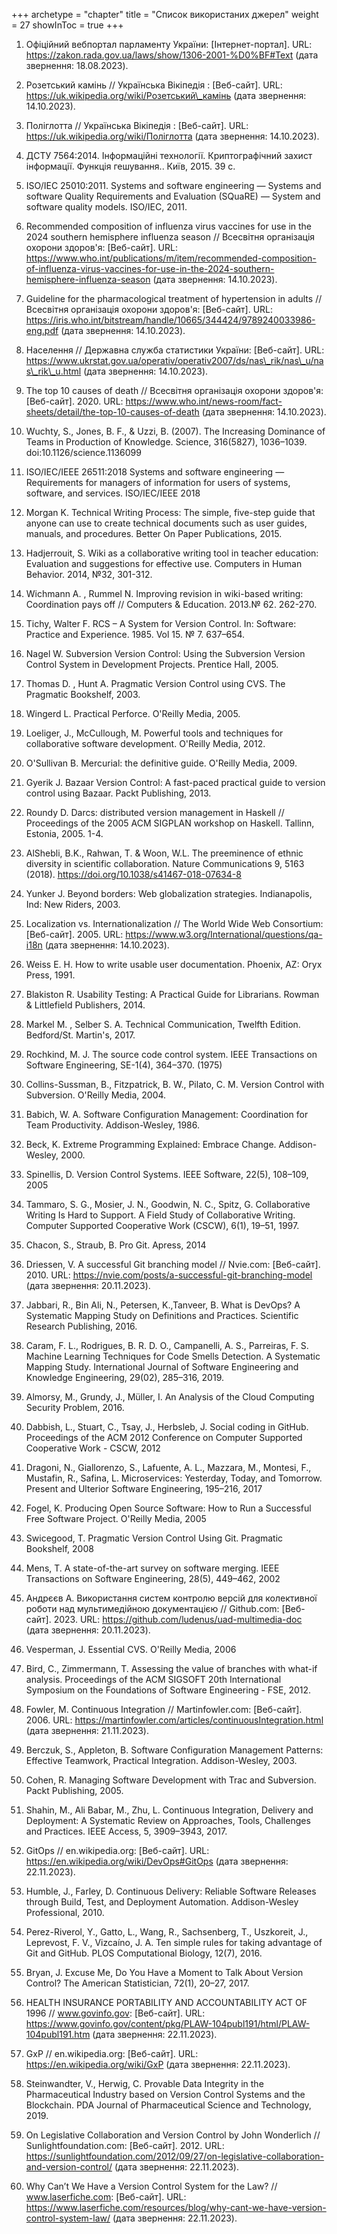 +++
archetype = "chapter"
title = "Список використаних джерел"
weight = 27
showInToc = true
+++

1.  Офіційний вебпортал парламенту України: \[Інтернет-портал\]. URL:
    https://zakon.rada.gov.ua/laws/show/1306-2001-%D0%BF#Text (дата
    звернення: 18.08.2023).

2.  Розетський камінь // Українська Вікіпедія : \[Веб-сайт\]. URL:
    https://uk.wikipedia.org/wiki/Розетський\_камінь (дата звернення:
    14.10.2023).

3.  Поліглотта // Українська Вікіпедія : \[Веб-сайт\]. URL:
    https://uk.wikipedia.org/wiki/Поліглотта (дата звернення:
    14.10.2023).

4.  ДСТУ 7564:2014. Інформаційні технології. Криптографічний захист
    інформації. Функція гешування.. Київ, 2015. 39 с.

5.  ISO/IEC 25010:2011. Systems and software engineering — Systems and
    software Quality Requirements and Evaluation (SQuaRE) — System and
    software quality models. ISO/IEC, 2011.

6.  Recommended composition of influenza virus vaccines for use in the
    2024 southern hemisphere influenza season // Всесвітня організація
    охорони здоров'я: \[Веб-сайт\]. URL:
    https://www.who.int/publications/m/item/recommended-composition-of-influenza-virus-vaccines-for-use-in-the-2024-southern-hemisphere-influenza-season
    (дата звернення: 14.10.2023).

7.  Guideline for the pharmacological treatment of hypertension in
    adults // Всесвітня організація охорони здоров'я: \[Веб-сайт\]. URL:
    https://iris.who.int/bitstream/handle/10665/344424/9789240033986-eng.pdf
    (дата звернення: 14.10.2023).

8.  Населення // Державна служба статистики України: \[Веб-сайт\]. URL:
    https://www.ukrstat.gov.ua/operativ/operativ2007/ds/nas\_rik/nas\_u/nas\_rik\_u.html
    (дата звернення: 14.10.2023).

9.  The top 10 causes of death // Всесвітня організація охорони
    здоров'я: \[Веб-сайт\]. 2020. URL:
    https://www.who.int/news-room/fact-sheets/detail/the-top-10-causes-of-death
    (дата звернення: 14.10.2023).

10. Wuchty, S., Jones, B. F., & Uzzi, B. (2007). The Increasing
    Dominance of Teams in Production of Knowledge. Science, 316(5827),
    1036–1039. doi:10.1126/science.1136099

11. ISO/IEC/IEEE 26511:2018 Systems and software engineering —
    Requirements for managers of information for users of systems,
    software, and services. ISO/IEC/IEEE 2018

12. Morgan K. Technical Writing Process: The simple, five-step guide
    that anyone can use to create technical documents such as user
    guides, manuals, and procedures. Better On Paper Publications, 2015.

13. Hadjerrouit, S. Wiki as a collaborative writing tool in teacher
    education: Evaluation and suggestions for effective use. Computers
    in Human Behavior. 2014, №32, 301-312.

14. Wichmann A. , Rummel N. Improving revision in wiki-based writing:
    Coordination pays off // Computers & Education. 2013.№ 62. 262-270.

15. Tichy, Walter F. RCS – A System for Version Control. In: Software:
    Practice and Experience. 1985. Vol 15. № 7. 637–654.

16. Nagel W. Subversion Version Control: Using the Subversion Version
    Control System in Development Projects. Prentice Hall, 2005.

17. Thomas D. , Hunt A. Pragmatic Version Control using CVS. The
    Pragmatic Bookshelf, 2003.

18. Wingerd L. Practical Perforce. O'Reilly Media, 2005.

19. Loeliger, J., McCullough, M. Powerful tools and techniques for
    collaborative software development. O'Reilly Media, 2012.

20. O'Sullivan B. Mercurial: the definitive guide. O'Reilly Media, 2009.

21. Gyerik J. Bazaar Version Control: A fast-paced practical guide to
    version control using Bazaar. Packt Publishing, 2013.

22. Roundy D. Darcs: distributed version management in Haskell //
    Proceedings of the 2005 ACM SIGPLAN workshop on Haskell. Tallinn,
    Estonia, 2005. 1-4.

23. AlShebli, B.K., Rahwan, T. & Woon, W.L. The preeminence of ethnic
    diversity in scientific collaboration. Nature Communications 9, 5163
    (2018).
    [<u>https://doi.org/10.1038/s41467-018-07634-8</u>](https://doi.org/10.1038/s41467-018-07634-8)

24. Yunker J. Beyond borders: Web globalization strategies.
    Indianapolis, Ind: New Riders, 2003.

25. Localization vs. Internationalization // The World Wide Web
    Consortium: \[Веб-сайт\]. 2005. URL:
    https://www.w3.org/International/questions/qa-i18n (дата звернення:
    14.10.2023).

26. Weiss E. H. How to write usable user documentation. Phoenix, AZ:
    Oryx Press, 1991.

27. Blakiston R. Usability Testing: A Practical Guide for Librarians.
    Rowman & Littlefield Publishers, 2014.

28. Markel M. , Selber S. A. Technical Communication, Twelfth Edition.
    Bedford/St. Martin's, 2017.

29. Rochkind, M. J. The source code control system. IEEE Transactions on
    Software Engineering, SE-1(4), 364–370. (1975)

30. Collins-Sussman, B., Fitzpatrick, B. W., Pilato, C. M. Version
    Control with Subversion. O'Reilly Media, 2004.

31. Babich, W. A. Software Configuration Management: Coordination for
    Team Productivity. Addison-Wesley, 1986.

32. Beck, K. Extreme Programming Explained: Embrace Change.
    Addison-Wesley, 2000.

33. Spinellis, D. Version Control Systems. IEEE Software, 22(5),
    108–109, 2005

34. Tammaro, S. G., Mosier, J. N., Goodwin, N. C., Spitz, G.
    Collaborative Writing Is Hard to Support. A Field Study of
    Collaborative Writing. Computer Supported Cooperative Work (CSCW),
    6(1), 19–51, 1997.

35. Chacon, S., Straub, B. Pro Git. Apress, 2014

36. Driessen, V. A successful Git branching model // Nvie.com:
    \[Веб-сайт\]. 2010. URL:
    [<u>https://nvie.com/posts/a-successful-git-branching-model</u>](https://nvie.com/posts/a-successful-git-branching-model)
    (дата звернення: 20.11.2023).

37. Jabbari, R., Bin Ali, N., Petersen, K.,Tanveer, B. What is DevOps? A
    Systematic Mapping Study on Definitions and Practices. Scientific
    Research Publishing, 2016.

38. Caram, F. L., Rodrigues, B. R. D. O., Campanelli, A. S.,
    Parreiras, F. S. Machine Learning Techniques for Code Smells
    Detection. A Systematic Mapping Study. International Journal of
    Software Engineering and Knowledge Engineering, 29(02), 285–316,
    2019.

39. Almorsy, M., Grundy, J., Müller, I. An Analysis of the Cloud
    Computing Security Problem, 2016.

40. Dabbish, L., Stuart, C., Tsay, J., Herbsleb, J. Social coding in
    GitHub. Proceedings of the ACM 2012 Conference on Computer Supported
    Cooperative Work - CSCW, 2012

41. Dragoni, N., Giallorenzo, S., Lafuente, A. L., Mazzara, M., Montesi,
    F., Mustafin, R., Safina, L. Microservices: Yesterday, Today, and
    Tomorrow. Present and Ulterior Software Engineering, 195–216, 2017

42. Fogel, K. Producing Open Source Software: How to Run a Successful
    Free Software Project. O'Reilly Media, 2005

43. Swicegood, T. Pragmatic Version Control Using Git. Pragmatic
    Bookshelf, 2008

44. Mens, T. A state-of-the-art survey on software merging. IEEE
    Transactions on Software Engineering, 28(5), 449–462, 2002

45. Андрєєв А. Використання систем контролю версій для колективної
    роботи над мультимедійною документацією // Github.com:
    \[Веб-сайт\]. 2023. URL:
    https://github.com/ludenus/uad-multimedia-doc (дата звернення:
    20.11.2023).

46. Vesperman, J. Essential CVS. O'Reilly Media, 2006

47. Bird, C., Zimmermann, T. Assessing the value of branches with
    what-if analysis. Proceedings of the ACM SIGSOFT 20th International
    Symposium on the Foundations of Software Engineering - FSE, 2012.

48. Fowler, M. Continuous Integration // Martinfowler.com:
    \[Веб-сайт\]. 2006. URL:
    https://martinfowler.com/articles/continuousIntegration.html (дата
    звернення: 21.11.2023).

49. Berczuk, S., Appleton, B. Software Configuration Management
    Patterns: Effective Teamwork, Practical Integration. Addison-Wesley,
    2003.

50. Cohen, R. Managing Software Development with Trac and Subversion.
    Packt Publishing, 2005.

51. Shahin, M., Ali Babar, M., Zhu, L. Continuous Integration, Delivery
    and Deployment: A Systematic Review on Approaches, Tools, Challenges
    and Practices. IEEE Access, 5, 3909–3943, 2017.

52. GitOps // en.wikipedia.org: \[Веб-сайт\]. URL:
    https://en.wikipedia.org/wiki/DevOps#GitOps (дата звернення:
    22.11.2023).

53. Humble, J., Farley, D. Continuous Delivery: Reliable Software
    Releases through Build, Test, and Deployment Automation.
    Addison-Wesley Professional, 2010.

54. Perez-Riverol, Y., Gatto, L., Wang, R., Sachsenberg, T., Uszkoreit,
    J., Leprevost, F. V., Vizcaíno, J. A. Ten simple rules for taking
    advantage of Git and GitHub. PLOS Computational Biology, 12(7),
    2016.

55. Bryan, J. Excuse Me, Do You Have a Moment to Talk About Version
    Control? The American Statistician, 72(1), 20–27, 2017.

56. HEALTH INSURANCE PORTABILITY AND ACCOUNTABILITY ACT OF 1996 //
    www.govinfo.gov: \[Веб-сайт\]. URL:
    https://www.govinfo.gov/content/pkg/PLAW-104publ191/html/PLAW-104publ191.htm
    (дата звернення: 22.11.2023).

57. GxP // en.wikipedia.org: \[Веб-сайт\]. URL:
    https://en.wikipedia.org/wiki/GxP (дата звернення: 22.11.2023).

58. Steinwandter, V., Herwig, C. Provable Data Integrity in the
    Pharmaceutical Industry based on Version Control Systems and the
    Blockchain. PDA Journal of Pharmaceutical Science and Technology,
    2019.

59. On Legislative Collaboration and Version Control by John Wonderlich
    // Sunlightfoundation.com: \[Веб-сайт\]. 2012. URL:
    https://sunlightfoundation.com/2012/09/27/on-legislative-collaboration-and-version-control/
    (дата звернення: 22.11.2023).

60. Why Can’t We Have a Version Control System for the Law? //
    www.laserfiche.com: \[Веб-сайт\]. URL:
    https://www.laserfiche.com/resources/blog/why-cant-we-have-version-control-system-law/
    (дата звернення: 22.11.2023).
